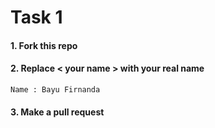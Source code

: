 # Task 1

#### 1. Fork this repo

#### 2. Replace < your name > with your real name

```
Name : Bayu Firnanda  
```

#### 3. Make a pull request
